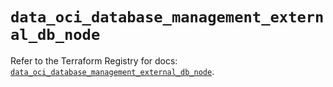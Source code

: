 # `data_oci_database_management_external_db_node`

Refer to the Terraform Registry for docs: [`data_oci_database_management_external_db_node`](https://registry.terraform.io/providers/hashicorp/oci/7.19.0/docs/data-sources/database_management_external_db_node).
